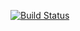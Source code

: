 [![Build Status](https://travis-ci.org/kate-lozovaya/lab05.svg?branch=master)](https://travis-ci.org/kate-lozovaya/lab08)
